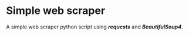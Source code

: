 # Simple web scraper

A simple web scraper python script using ***requests*** and ***BeautifulSoup4***. 